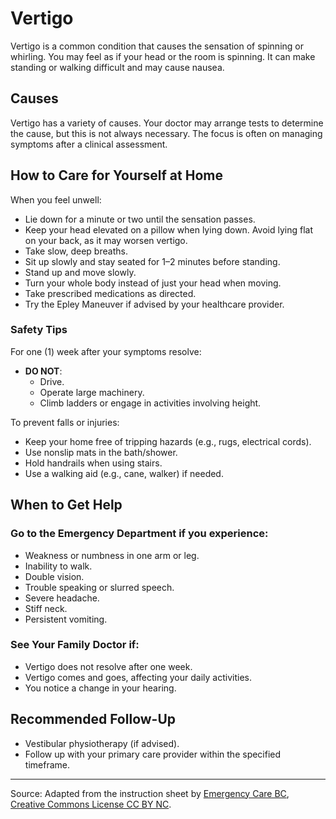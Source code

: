 # Vertigo

Vertigo is a common condition that causes the sensation of spinning or whirling. You may feel as if your head or the room is spinning. It can make standing or walking difficult and may cause nausea.

## Causes

Vertigo has a variety of causes. Your doctor may arrange tests to determine the cause, but this is not always necessary. The focus is often on managing symptoms after a clinical assessment.

## How to Care for Yourself at Home

When you feel unwell:

- Lie down for a minute or two until the sensation passes.
- Keep your head elevated on a pillow when lying down. Avoid lying flat on your back, as it may worsen vertigo.
- Take slow, deep breaths.
- Sit up slowly and stay seated for 1–2 minutes before standing.
- Stand up and move slowly.
- Turn your whole body instead of just your head when moving.
- Take prescribed medications as directed.
- Try the Epley Maneuver if advised by your healthcare provider.

### Safety Tips

For one (1) week after your symptoms resolve:

- **DO NOT**:
  - Drive.
  - Operate large machinery.
  - Climb ladders or engage in activities involving height.

To prevent falls or injuries:

- Keep your home free of tripping hazards (e.g., rugs, electrical cords).
- Use nonslip mats in the bath/shower.
- Hold handrails when using stairs.
- Use a walking aid (e.g., cane, walker) if needed.

## When to Get Help

### Go to the Emergency Department if you experience:

- Weakness or numbness in one arm or leg.
- Inability to walk.
- Double vision.
- Trouble speaking or slurred speech.
- Severe headache.
- Stiff neck.
- Persistent vomiting.

### See Your Family Doctor if:

- Vertigo does not resolve after one week.
- Vertigo comes and goes, affecting your daily activities.
- You notice a change in your hearing.

## Recommended Follow-Up

- Vestibular physiotherapy (if advised).
- Follow up with your primary care provider within the specified timeframe.

---

Source: Adapted from the instruction sheet by [Emergency Care BC](https://emergencycarebc.ca/clinical_resource/vertigo/), [Creative Commons License CC BY NC](https://creativecommons.org/licenses/by-nc/4.0/deed.en).
